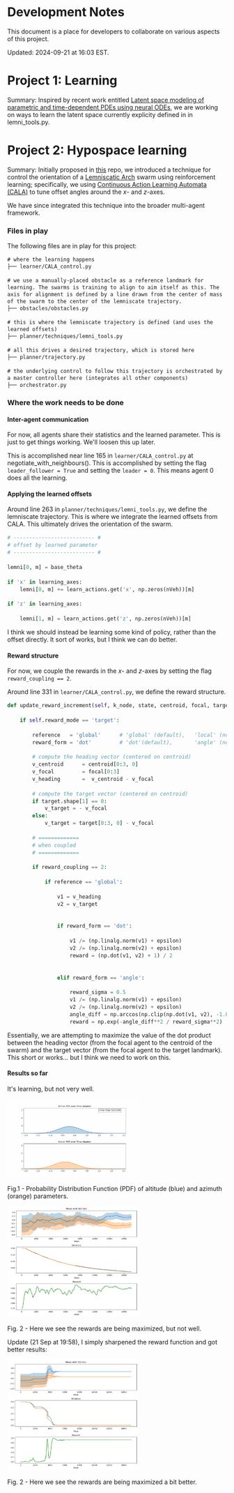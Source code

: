 # Development Notes

This document is a place for developers to collaborate on various aspects of this project.

Updated: 2024-09-21 at 16:03 EST.


# Project 1: Learning 

Summary: Inspired by recent work entitled [Latent space modeling of parametric and time-dependent PDEs using neural ODEs](https://github.com/Aleartulon/AE_NODE), we are working on ways to learn the latent space currently explicity defined in in lemni_tools.py.


# Project 2: Hypospace learning

Summary: Initially proposed in [this](https://github.com/tjards/hypospace_learning) repo, we introduced a technique for control the orientation of a [Lemniscatic Arch](https://ieeexplore.ieee.org/document/9931405) swarm using reinforcement learning; specifically, we using [Continuous Action Learning Automata (CALA)](https://github.com/tjards/continuous_action_learning_automata) to tune offset angles around the $x$- and $z$-axes. 

We have since integrated this technique into the broader multi-agent framework. 

### Files in play

The following files are in play for this project:

```
# where the learning happens       
├── learner/CALA_control.py 

# we use a manually-placed obstacle as a reference landmark for learning. The swarms is training to align to aim itself as this. The axis for alignment is defined by a line drawn from the center of mass of the swarm to the center of the lemniscate trajectory.          
├── obstacles/obstacles.py

# this is where the lemniscate trajectory is defined (and uses the learned offsets)
├── planner/techniques/lemni_tools.py                 

# all this drives a desired trajectory, which is stored here 
├── planner/trajectory.py        

# the underlying control to follow this trajectory is orchestrated by a master controller here (integrates all other components)
├── orchestrator.py         
```

### Where the work needs to be done

#### Inter-agent communication

For now, all agents share their statistics and the learned parameter. This is just to get things working. We'll loosen this up later.

This is accomplished near line 165 in `learner/CALA_control.py` at negotiate_with_neighbours(). This is accomplished by setting the flag `leader_follower = True` and setting the `leader = 0`. This means agent 0 does all the learning. 

#### Applying the learned offsets

Around line 263 in `planner/techniques/lemni_tools.py`, we define the lemniscate trajectory. This is where we integrate the learned offsets from CALA. This ultimately drives the orientation of the swarm.

```python
# -------------------------- #
# offset by learned parameter
# -------------------------- #

lemni[0, m] = base_theta  

if 'x' in learning_axes:
    lemni[0, m] += learn_actions.get('x', np.zeros(nVeh))[m]
    
if 'z' in learning_axes:

    lemni[1, m] = learn_actions.get('z', np.zeros(nVeh))[m]

```

I think we should instead be learning some kind of policy, rather than the offset directly. It sort of works, but I think we can do better.

#### Reward structure

For now, we couple the rewards in the $x$- and $z$-axes by setting the flag `reward_coupling == 2`. 

Around line 331 in `learner/CALA_control.py`, we define the reward structure. 

```python
def update_reward_increment(self, k_node, state, centroid, focal, target, mode):
    
    if self.reward_mode == 'target':
        
        reference   = 'global'      # 'global' (default),   'local' (not working yet)
        reward_form = 'dot'         # 'dot'(default),       'angle' (not working yet)
        
        # compute the heading vector (centered on centroid)
        v_centroid      = centroid[0:3, 0]
        v_focal         = focal[0:3]
        v_heading       =  v_centroid - v_focal
        
        # compute the target vector (centered on centroid)
        if target.shape[1] == 0:
            v_target = - v_focal
        else:
            v_target = target[0:3, 0] - v_focal
        
        # =============
        # when coupled
        # =============
        
        if reward_coupling == 2:
            
            if reference == 'global':
                
                v1 = v_heading
                v2 = v_target
    
                
                if reward_form == 'dot':
    
                    v1 /= (np.linalg.norm(v1) + epsilon)
                    v2 /= (np.linalg.norm(v2) + epsilon)
                    reward = (np.dot(v1, v2) + 1) / 2


                elif reward_form == 'angle':
                    
                    reward_sigma = 0.5
                    v1 /= (np.linalg.norm(v1) + epsilon)
                    v2 /= (np.linalg.norm(v2) + epsilon)
                    angle_diff = np.arccos(np.clip(np.dot(v1, v2), -1.0, 1.0))
                    reward = np.exp(-angle_diff**2 / reward_sigma**2)  # Gaussian bump at 0

```

Essentially, we are attempting to maximize the value of the dot product between the heading vector (from the focal agent to the centroid of the swarm) and the target vector (from the focal agent to the target landmark). This short or works... but I think we need to work on this.

#### Results so far 

It's learning, but not very well.

<p float="center">
    <img src="./visualization/public/kleber/RL_animation_kleber.gif" width="60%"> 
    <figcaption style="font-size: 1em; margin-top: 5px;">Fig.1 - Probability Distribution Function (PDF) of altitude (blue) and azimuth (orange) parameters. </figcaption>
</p>

<p float="center">
    <img src="./visualization/public/kleber/RL_plots_kleber.png" width="60%"> 
    <figcaption style="font-size: 1em; margin-top: 5px;">Fig. 2 - Here we see the rewards are being maximized, but not well. </figcaption>
</p>

Update (21 Sep at 19:58), I simply sharpened the reward function and got better results:

<p float="center">
    <img src="./visualization/public/kleber/RL_plots2_kleber.png" width="60%"> 
    <figcaption style="font-size: 1em; margin-top: 5px;">Fig. 2 - Here we see the rewards are being maximized a bit better. </figcaption>
</p>

